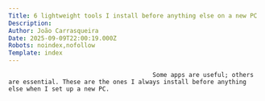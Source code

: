 ```yaml
---
Title: 6 lightweight tools I install before anything else on a new PC
Description: 
Author: João Carrasqueira
Date: 2025-09-09T22:00:19.000Z
Robots: noindex,nofollow
Template: index
---
```


                                            Some apps are useful; others are essential. These are the ones I always install before anything else when I set up a new PC.
                                        